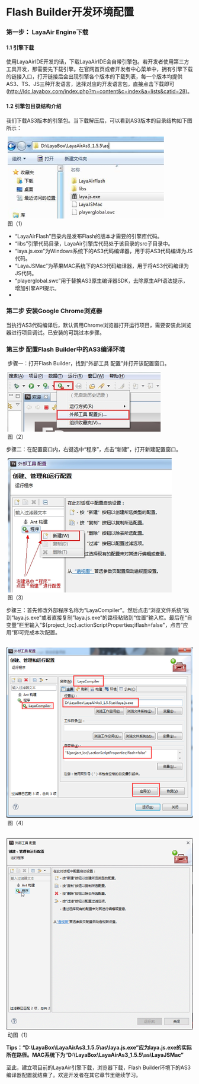 # Flash Builder开发环境配置

### **第一步： LayaAir Engine下载**

#### 1.1 引擎下载

​     使用LayaAirIDE开发的话，下载LayaAirIDE会自带引擎包。若开发者使用第三方工具开发，那需要先下载引擎。在官网首页或者开发者中心菜单中，拥有引擎下载的链接入口，打开链接后会出现引擎各个版本的下载列表，每一个版本均提供AS3、TS、JS三种开发语言，选择对应的开发语言包，直接点击下载即可(http://ldc.layabox.com/index.php?m=content&c=index&a=lists&catid=28)。 

#### 1.2 引擎包目录结构介绍  

我们下载AS3版本的引擎包。当下载解压后，可以看到AS3版本的目录结构如下图所示：

​    ![1.jpg](img/1.jpg)<br/>
​   图（1） 
- “LayaAirFlash”目录内是发布Flash的版本才需要的引擎库代码。
- “libs”引擎代码目录，LayaAir引擎库代码处于该目录的src子目录中。
- “laya.js.exe”为Windows系统下的AS3代码编译器，用于将AS3代码编译为JS代码。
- “LayaJSMac”为苹果MAC系统下的AS3代码编译器，用于将AS3代码编译为JS代码。
- “playerglobal.swc”用于替换AS3原生编译器SDK，去除原生API语法提示，增加引擎API提示。 
- ​

### **第二步 安装Google Chrome浏览器**

​    当执行AS3代码编译后，默认调用Chrome浏览器打开运行项目，需要安装此浏览器进行项目调试。已安装的可跳过本步骤。



### **第三步 配置Flash Builder中的AS3编译环境**

​    步骤一：打开Flash Builder，找到“外部工具 配置”并打开该配置窗口。

​    ![2.jpg](img/2.jpg)<br/>
​  图（2）  


​    步骤二：在配置窗口内，右键选中“程序”，点击“新建”，打开新建配置窗口。

​    ![3.jpg](img/3.jpg)<br/>
​   图（3） 

​    步骤三：首先修改外部程序名称为“LayaCompiler”。然后点击“浏览文件系统”找到“laya.js.exe”或者直接复制”laya.js.exe”的路径粘贴到“位置”输入栏。最后在“自变量”栏里输入"${project_loc}\.actionScriptProperties;iflash=false"，点击”应用“即可完成本次配置。

​    ![4.jpg](img/4.png)<br/>
​  图（4）  

​    ![1.gif](gif/1.gif)<br/>
​   动图（1） 

**Tips：“D:\LayaBox\LayaAirAs3_1.5.5\as\laya.js.exe”应为laya.js.exe的实际所在路径。MAC系统下为“D:\LayaBox\LayaAirAs3_1.5.5\as\LayaJSMac”**



至此，建立项目前的LayaAir引擎下载，浏览器下载，Flash Builder环境下的AS3编译器配置就结束了。欢迎开发者在其它章节里继续学习。